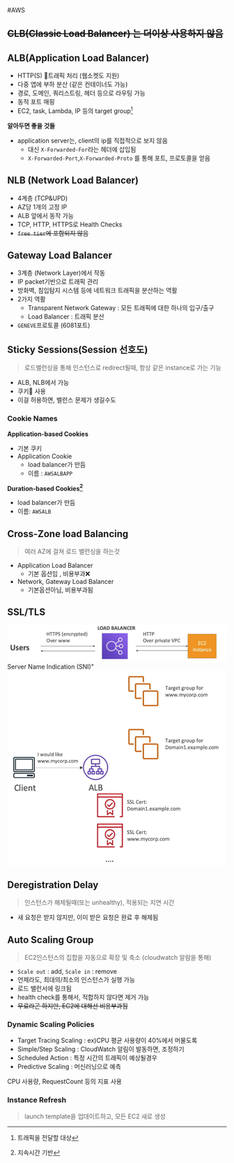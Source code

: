 #AWS 

## ~~CLB(Classic Load Balancer) 는 더이상 사용하지 않음~~

## ALB(Application Load Balancer)
- HTTP(S) 트래픽 처리  (웹소켓도 지원)
- 다중 앱에 부하 분산 (같은 컨테이너도 가능)
- 경로, 도메인, 쿼리스트링, 헤더 등으로 라우팅 가능
- 동적 포트 매핑
- EC2, task, Lambda, IP 등의 target group[^1]

**알아두면 좋을 것들**
- application server는, client의 ip를 직접적으로 보지 않음
	- 대신 `X-Forwarded-For`라는 헤더에 삽입됨
	 - `X-Forwarded-Port`,`X-Forwarded-Proto` 를 통해 포트, 프로토콜을 얻음


## NLB (Network Load Balancer)
  - 4계층 (TCP&UPD)
  - AZ당 1개의 고정 IP
  - ALB 앞에서 동작 가능
  - TCP, HTTP, HTTPS로 Health Checks
  - ~~`free tier`에 포함되지 않음~~


  ## Gateway Load Balancer
  - 3계층 (Network Layer)에서 작동
  - IP packet기반으로 트래픽 관리
  - 방화벽, 침입탐지 시스템 등에 네트워크 트래픽을 분산하는 역활
  - 2가지 역활
	  - Transparent Network Gateway : 모든 트래픽에 대한 하나의 입구/출구
	  - Load Balancer : 트래픽 분산
   - `GENEVE`프로토콜 (6081포트)


   ## Sticky Sessions(Session 선호도)
   > 로드밸런싱을 통해 인스턴스로 redirect될때, 항상 같은 instance로 가는 기능
   - ALB, NLB에서 가능
   - 쿠키🍪 사용
   - 이걸 허용하면, 밸런스 문제가 생길수도

   ### Cookie Names
**Application-based Cookies**
   - 기본 쿠키
   - Application Cookie
	   - load balancer가 만듬
	   - 이름 : `AWSALBAPP`

**Duration-based Cookies[^2]**
- load balancer가 만듬
- 이름: `AWSALB`

## Cross-Zone load Balancing
> 여러 AZ에 걸쳐 로드 밸런싱을 하는것
- Application Load Balancer
	- 기본 옵션임 , 비용부과❌
- Network, Gateway Load Balancer
	- 기본옵션아님, 비용부과됨


## SSL/TLS
![](../_STATIC/CleanShot%202023-11-17%20at%2021.31.00.png)
Server Name Indication (SNI)"
![](../_STATIC/CleanShot%202023-11-17%20at%2021.37.55.png)

## Deregistration Delay
> 인스턴스가 해제될때(또는 unhealthy), 적용되는 지연 시간
- 새 요청은 받지 않지만, 이미 받은 요청은 완료 후 해제됨

## Auto Scaling Group
> EC2인스턴스의 집합을 자동으로 확장 및 축소 (cloudwatch 알람을 통해)
- `Scale out` :  add,  `Scale in`  : remove
- 언제라도, 최대의/최소의 인스턴스가 실행 가능
- 로드 밸런서에 링크됨
- health check를 통해서, 적합하지 않다면 제거 가능
- ~~무료라곤 하지만, EC2에 대해선 비용부과됨~~

### Dynamic Scaling Policies
- Target Tracing Scaling : ex)CPU 평균 사용량이 40%에서 머물도록
- Simple/Step Scaling : CloudWatch 알림이 발동하면, 조정하기
- Scheduled Action : 특정 시간의 트래픽이 예상될경우
- Predictive Scaling : 머신러닝으로 예측

CPU 사용량, RequestCount 등의 지표 사용

### Instance Refresh
> launch template을 업데이트하고, 모든 EC2 새로 생성





[^1]:트래픽을 전달할 대상
[^2]:지속시간 기반
